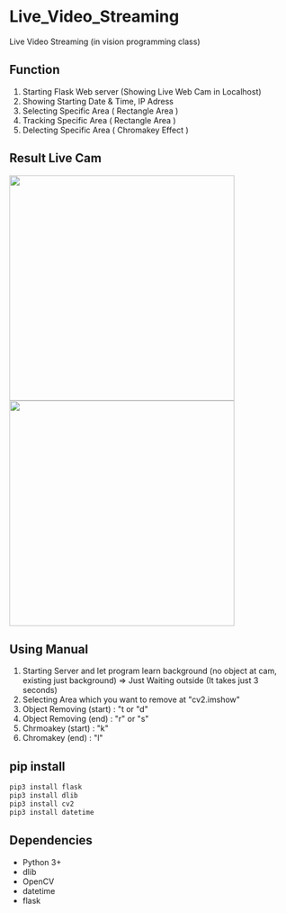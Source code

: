 # Live_Video_Streaming
Live Video Streaming (in vision programming class)

## Function

1. Starting Flask Web server (Showing Live Web Cam in Localhost)
2. Showing Starting Date & Time, IP Adress
3. Selecting Specific Area ( Rectangle Area )
4. Tracking Specific Area ( Rectangle Area )
5. Delecting Specific Area ( Chromakey Effect )

## Result Live Cam
<div>
  <img width="400" src="https://user-images.githubusercontent.com/37185394/60858090-eaf7d900-a247-11e9-8653-11c4c7295ae1.gif"/>
  <img width="400" src="https://user-images.githubusercontent.com/37185394/60858089-ea5f4280-a247-11e9-8c80-c2b295a97575.gif"/>
</div>

## Using Manual

1. Starting Server and let program learn background 
(no object at cam, existing just background) => Just Waiting outside (It takes just 3 seconds)
2. Selecting Area which you want to remove at "cv2.imshow"
3. Object Removing (start) : "t or "d"
4. Object Removing (end) : "r" or "s"
5. Chrmoakey (start) : "k"
6. Chromakey (end) : "l"
 
## pip install

```python
pip3 install flask
pip3 install dlib
pip3 install cv2
pip3 install datetime
``` 

## Dependencies
- Python 3+
- dlib
- OpenCV
- datetime
- flask
